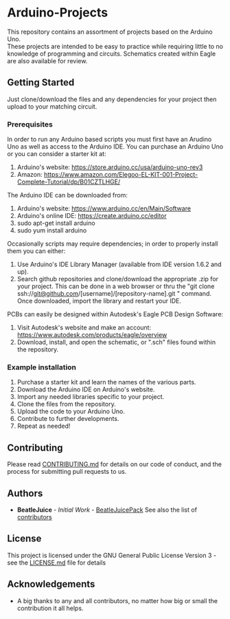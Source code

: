 # Arduino-Projects

This repository contains an assortment of projects based on the Arduino Uno.  
These projects are intended to be easy to practice while requiring little to no knowledge of programming and circuits.
Schematics created within Eagle are also available for review.

## Getting Started

Just clone/download the files and any dependencies for your project then upload to your matching circuit.

### Prerequisites

In order to run any Arduino based scripts you must first have an Arudino Uno as well as access to the Arduino IDE.
You can purchase an Arduino Uno or you can consider a starter kit at:
1. Arduino's website: https://store.arduino.cc/usa/arduino-uno-rev3
2. Amazon: https://www.amazon.com/Elegoo-EL-KIT-001-Project-Complete-Tutorial/dp/B01CZTLHGE/

The Arduino IDE can be downloaded from:
1. Arduino's website: https://www.arduino.cc/en/Main/Software
2. Arduino's online IDE: https://create.arduino.cc/editor
3. sudo apt-get install arduino
4. sudo yum install arduino

Occasionally scripts may require dependencies; in order to properly install them you can either:
1. Use Arduino's IDE Library Manager (available from IDE version 1.6.2 and up).
2. Search github repositories and clone/download the appropriate .zip for your project.  This can be done in a web browser or
thru the "git clone ssh://git@github.com/[username]/[repository-name].git	" command.  Once downloaded, import the library and
restart your IDE.

PCBs can easily be designed within Autodesk's Eagle PCB Design Software:
1. Visit Autodesk's website and make an account: https://www.autodesk.com/products/eagle/overview
2. Download, install, and open the schematic, or ".sch" files found within the repository.

### Example installation

1. Purchase a starter kit and learn the names of the various parts.
2. Download the Arduino IDE on Arduino's website.
3. Import any needed libraries specific to your project.
4. Clone the files from the repository.
5. Upload the code to your Arduino Uno.
6. Contribute to further developments.
7. Repeat as needed!

## Contributing

Please read [CONTRIBUTING.md](https://gist.github.com/BeatleJuicePack/47204bcc706e0e0c9e11d80e267f3d29) for details on our code of conduct, and the process
for submitting pull requests to us.

## Authors

* **BeatleJuice** - *Initial Work* - [BeatleJuicePack](https://github.com/BeatleJuicePack)
See also the list of [contributors](https://github.com/BeatleJuicePack/Arduino-Projects/contributors)

## License

This project is licensed under the GNU General Public License Version 3 - see the [LICENSE.md](LICENSE.md) file for details

## Acknowledgements

* A big thanks to any and all contributors, no matter how big or small the contribution it all helps.
